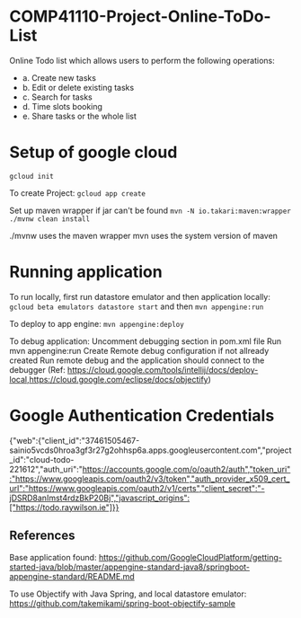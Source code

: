 # COMP41110-Project-Online-ToDo-List

Online Todo list which allows users to perform the following operations:
* a. Create new tasks
* b. Edit or delete existing tasks
* c. Search for tasks
* d. Time slots booking
* e. Share tasks or the whole list

# Setup of google cloud
`gcloud init`

To create Project:
`gcloud app create`

Set up maven wrapper if jar can't be found
`mvn -N io.takari:maven:wrapper`
`./mvnw clean install`

./mvnw uses the maven wrapper
mvn uses the system version of maven

# Running application

To run locally, first run datastore emulator and then application locally:
`gcloud beta emulators datastore start` and then
`mvn appengine:run`

To deploy to app engine:
`mvn appengine:deploy`

To debug application:
Uncomment debugging section in pom.xml file
Run mvn appengine:run
Create Remote debug configuration if not allready created
Run remote debug and the application should connect to the debugger 
(Ref: https://cloud.google.com/tools/intellij/docs/deploy-local,https://cloud.google.com/eclipse/docs/objectify)

# Google Authentication Credentials
{"web":{"client_id":"37461505467-sainio5vcds0hroa3gf3r27g2ohhsp6a.apps.googleusercontent.com","project_id":"cloud-todo-221612","auth_uri":"https://accounts.google.com/o/oauth2/auth","token_uri":"https://www.googleapis.com/oauth2/v3/token","auth_provider_x509_cert_url":"https://www.googleapis.com/oauth2/v1/certs","client_secret":"-jDSRD8anImst4rdzBkP20Bj","javascript_origins":["https://todo.raywilson.ie"]}}

## References
Base application found:
https://github.com/GoogleCloudPlatform/getting-started-java/blob/master/appengine-standard-java8/springboot-appengine-standard/README.md

To use Objectify with Java Spring, and local datastore emulator:
https://github.com/takemikami/spring-boot-objectify-sample